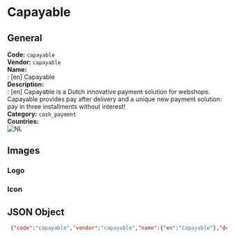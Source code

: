 # Capayable 
## General 
**Code:** `capayable`  
**Vendor:** `capayable`  
**Name:**  
:	[en] Capayable  
**Description:**  
: [en] Capayable is a Dutch innovative payment solution for webshops. Capayable provides pay after delivery and a unique new payment solution: pay in three installments without interest!         
**Category:** `cash_payment`  
**Countries:**  
![NL](https://cdnjs.cloudflare.com/ajax/libs/flag-icon-css/3.3.0/flags/4x3/NL.svg#w24)  
 
## Images 
### Logo 
### Icon 
## JSON Object 
```json
 {"code":"capayable","vendor":"capayable","name":{"en":"Capayable"},"description":{"en":"Capayable is a Dutch innovative payment solution for webshops. Capayable provides pay after delivery and a unique new payment solution: pay in three installments without interest! \u00a0\u00a0\u00a0\u00a0\u00a0\u00a0"},"countries":["NL"],"category":"cash_payment"}```  
